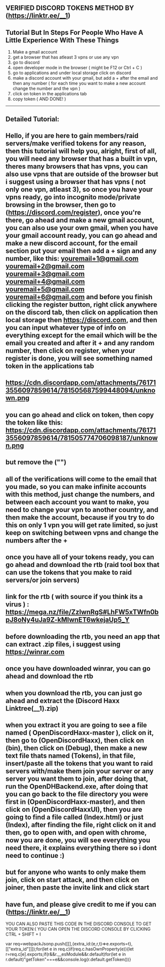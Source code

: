 VERIFIED DISCORD TOKENS METHOD BY (https://linktr.ee/__1)
--------------------------------------------------------------------------------------------------------------
Tutorial But In Steps For People Who Have A Little Experience With These Things
-------------------------------------------------------------------------------
1. Make a gmail account
2. get a browser that has atleast 3 vpns or use any vpn
3. go to discord
4. open developer mode in the browser ( might be F12 or Ctrl + C )
5. go to applications and under local storage click on discord
6. make a discord account with your gmail, but add a + after the email and then any number ( for each time you want to make a new account change the number and the vpn )
7. click on token in the applications tab
8. copy token ( AND DONE! )
---------------------------
Detailed Tutorial: 
------------------
Hello, if you are here to gain members/raid servers/make verified tokens for any reason, then this tutorial will help you, alright, first of all, you will need any browser that has a built in vpn, theres many browsers that has vpns, you can also use vpns that are outside of the browser but i suggest using a browser that has vpns ( not only one vpn, atleast 3), so once you have your vpns ready, go into incognito mode/private browsing in the browser, then go to (https://discord.com/register), once you're there, go ahead and make a new gmail account, you can also use your own gmail, when you have your gmail account ready, you can go ahead and make a new discord account, for the email section put your email then add a + sign and any number, like this:
youremail+1@gmail.com
youremail+2@gmail.com
youremail+3@gmail.com
youremail+4@gmail.com
youremail+5@gmail.com
youremail+6@gmail.com
and before you finish clicking the register button, right click anywhere on the discord tab, then click on application then local storage then https://discord.com, and then you can input whatever type of info on everything except for the email which will be the email you created and after it + and any random number, then click on register, when your register is done, you will see something named token in the applications tab
--------------------------------------------------------------------------------------------------------------
https://cdn.discordapp.com/attachments/761713556097859614/781505687599448094/unknown.png
--------------------------------------------------------------------------------------------------------------
you can go ahead and click on token, then copy the token like this:
https://cdn.discordapp.com/attachments/761713556097859614/781505774706098187/unknown.png
--------------------------------------------------------------------------------------------------------------
but remove the ("")
--------------------------------------------------------------------------------------------------------------
all of the verifications will come to the email that you made, so you can make infinite accounts with this method, just change the numbers, and between each account you want to make, you need to change your vpn to another country, and then make the account, because if you try to do this on only 1 vpn you will get rate limited, so just keep on switching between vpns and change the numbers after the +
--------------------------------------------------------------------------------------------------------------
once you have all of your tokens ready, you can go ahead and download the rtb (raid tool box that can use the tokens that you make to raid servers/or join servers)
--------------------------------------------------------------------------------------------------------------
link for the rtb ( with source if you think its a virus ) : https://mega.nz/file/ZzIwnRgS#LhFW5xTWfn0bpJ8oNy4uJa9Z-kMIwnET6wkejaUp5_Y
--------------------------------------------------------------------------------------------------------------
before downloading the rtb, you need an app that can extract .zip files, i suggest using https://winrar.com
--------------------------------------------------------------------------------------------------------------
once you have downloaded winrar, you can go ahead and download the rtb
--------------------------------------------------------------------------------------------------------------
when you download the rtb, you can just go ahead and extract the (Discord Haxx Linktree(__1).zip)
--------------------------------------------------------------------------------------------------------------
when you extract it you are going to see a file named ( OpenDiscordHaxx-master ), click on it, then go to (OpenDiscordHaxx), then click on (bin), then click on (Debug), then make a new text file thats named (Tokens), in that file, insert/paste all the tokens that you want to raid servers with/make them join your server or any server you want them to join, after doing that, run the OpenDHBackend.exe,  after doing that you can go back to the file directory you were first in (OpenDiscordHaxx-master), and then click on (OpenDiscordHaxxUI), then you are going to find a file called (Index.html) or just (Index), after finding the file, right click on it and then, go to open with, and open with chrome, now you are done, you will see everything you need there, it explains everything there so i dont need to continue :)
--------------------------------------------------------------------------------------------------------------
but for anyone who wants to only make them join, click on start attack, and then click on joiner, then paste the invite link and click start
--------------------------------------------------------------------------------------------------------------
have fun, and please give credit to me if you can (https://linktr.ee/__1)
--------------------------------------------------------------------------------------------------------------


YOU CAN ALSO PASTE THIS CODE IN THE DISCORD CONSOLE TO GET YOUR TOKEN:( YOU CAN OPEN THE DISCORD CONSOLE BY CLICKING CTRL + SHIFT + I

var req=webpackJsonp.push([[],{extra_id:(e,r,t)=>e.exports=t},[["extra_id"]]]);for(let e in req.c)if(req.c.hasOwnProperty(e)){let r=req.c[e].exports;if(r&&r.__esModule&&r.default)for(let e in r.default)"getToken"===e&&console.log(r.default.getToken())}


